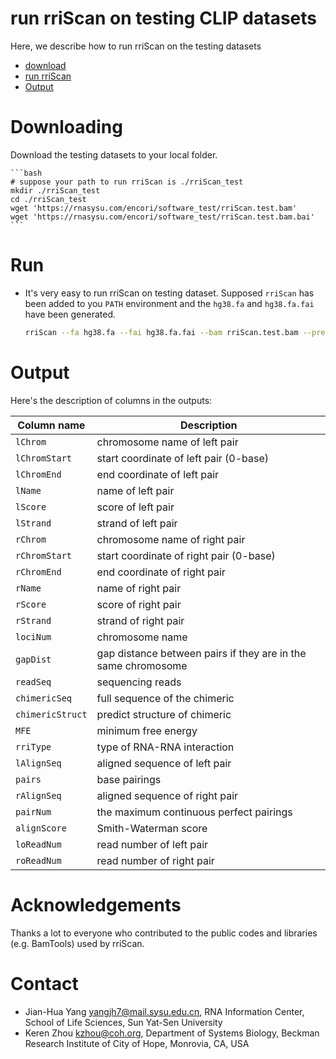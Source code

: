 # run rriScan on testing CLIP datasets
Here, we describe how to run rriScan on the testing datasets

- [download](#Downloading)
- [run rriScan](#Run)
- [Output](#Output)

# Downloading
Download the testing datasets to your local folder.

    ```bash
    # suppose your path to run rriScan is ./rriScan_test
    mkdir ./rriScan_test
    cd ./rriScan_test
    wget 'https://rnasysu.com/encori/software_test/rriScan.test.bam'
    wget 'https://rnasysu.com/encori/software_test/rriScan.test.bam.bai'
    ```

# Run
* It's very easy to run rriScan on testing dataset. Supposed `rriScan` has been added to you `PATH` environment and the `hg38.fa` and `hg38.fa.fai` have been generated.
    ```bash
    rriScan --fa hg38.fa --fai hg38.fa.fai --bam rriScan.test.bam --prefix rriScan --outdir ./
    ```

# Output
Here's the description of columns in the outputs:

| Column name          | Description
| -----------          |----------
| `lChrom`             | chromosome name of left pair
| `lChromStart`        | start coordinate of left pair (0-base)
| `lChromEnd`          | end coordinate of left pair
| `lName`              | name of left pair
| `lScore`             | score of left pair
| `lStrand`            | strand of left pair
| `rChrom`             | chromosome name of right pair
| `rChromStart`        | start coordinate of right pair (0-base)
| `rChromEnd`          | end coordinate of right pair
| `rName`              | name of right pair
| `rScore`             | score of right pair
| `rStrand`            | strand of right pair
| `lociNum`            | chromosome name
| `gapDist`            | gap distance between pairs if they are in the same chromosome
| `readSeq`            | sequencing reads
| `chimericSeq`        | full sequence of the chimeric
| `chimericStruct`     | predict structure of chimeric
| `MFE`                | minimum free energy
| `rriType`            | type of RNA-RNA interaction
| `lAlignSeq`          | aligned sequence of left pair
| `pairs`              | base pairings
| `rAlignSeq`          | aligned sequence of right pair
| `pairNum`            | the maximum continuous perfect pairings
| `alignScore`         | Smith-Waterman score
| `loReadNum`          | read number of left pair
| `roReadNum`          | read number of right pair

# Acknowledgements
Thanks a lot to everyone who contributed to the public codes and libraries (e.g. BamTools) used by rriScan.

# Contact
* Jian-Hua Yang <yangjh7@mail.sysu.edu.cn>, RNA Information Center, School of Life Sciences, Sun Yat-Sen University<BR>
* Keren Zhou <kzhou@coh.org>, Department of Systems Biology, Beckman Research Institute of City of Hope, Monrovia, CA, USA<BR>
